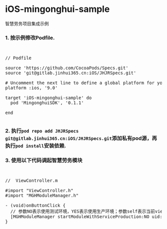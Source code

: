 # iOS-mingonghui-sample
智慧劳务项目集成示例

### 1. 按示例修改Podfile.
<pre><p>
// Podfile

source 'https://github.com/CocoaPods/Specs.git'
source 'git@gitlab.jinhui365.cn:iOS/JHJRSpecs.git'

# Uncomment the next line to define a global platform for your project
platform :ios, '9.0'

target 'iOS-mingonghui-sample' do
  pod 'MingonghuiSDK', '0.1.1'

end
</p></pre>

### 2. 执行`pod repo add JHJRSpecs git@gitlab.jinhui365.cn:iOS/JHJRSpecs.git`添加私有pod源，再执行`pod install`安装依赖.
### 3. 使用以下代码调起智慧劳务模块
<pre><p>
//  ViewController.m

#import "ViewController.h"
#import "MGHModuleManager.h"

- (void)onButtonClick {
  // 参数NO表示使用测试环境，YES表示使用生产环境；参数self表示当前viewController。
  [MGHModuleManager startModuleWithServiceProduction:NO uid:@"61" channelId:@"0" fromViewController:self];
}
</p></pre>
